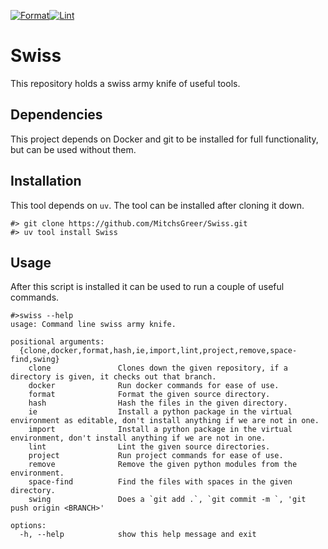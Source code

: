 [![Format](https://github.com/MitchsGreer/Swiss/actions/workflows/format.yaml/badge.svg)](https://github.com/MitchsGreer/Swiss/actions/workflows/format.yaml)[![Lint](https://github.com/MitchsGreer/Swiss/actions/workflows/lint.yaml/badge.svg)](https://github.com/MitchsGreer/Swiss/actions/workflows/lint.yaml)

# Swiss

This repository holds a swiss army knife of useful tools.

## Dependencies

This project depends on Docker and git to be installed for full functionality, but can be used without them.

## Installation

This tool depends on `uv`. The tool can be installed after cloning it down.

```
#> git clone https://github.com/MitchsGreer/Swiss.git
#> uv tool install Swiss
```

## Usage

After this script is installed it can be used to run a couple of useful commands.

```
#>swiss --help
usage: Command line swiss army knife.

positional arguments:
  {clone,docker,format,hash,ie,import,lint,project,remove,space-find,swing}
    clone               Clones down the given repository, if a directory is given, it checks out that branch.
    docker              Run docker commands for ease of use.
    format              Format the given source directory.
    hash                Hash the files in the given directory.
    ie                  Install a python package in the virtual environment as editable, don't install anything if we are not in one.
    import              Install a python package in the virtual environment, don't install anything if we are not in one.
    lint                Lint the given source directories.
    project             Run project commands for ease of use.
    remove              Remove the given python modules from the environment.
    space-find          Find the files with spaces in the given directory.
    swing               Does a `git add .`, `git commit -m `, 'git push origin <BRANCH>'

options:
  -h, --help            show this help message and exit
```
